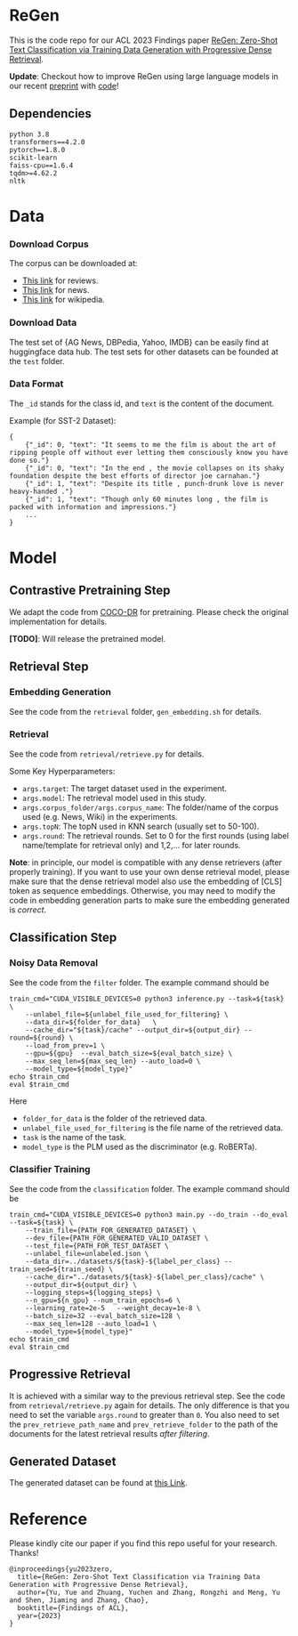 # ReGen
This is the code repo for our ACL 2023 Findings paper [ReGen: Zero-Shot Text Classification via Training Data Generation with Progressive Dense Retrieval](https://arxiv.org/pdf/2305.10703.pdf).

**Update**: Checkout how to improve ReGen using large language models in our recent [preprint](https://arxiv.org/abs/2306.15895) with [code](https://github.com/yueyu1030/AttrPrompt)!

## Dependencies
```
python 3.8
transformers==4.2.0
pytorch==1.8.0
scikit-learn
faiss-cpu==1.6.4
tqdm>=4.62.2
nltk
```

# Data
### Download Corpus
The corpus can be downloaded at:
- [This link](https://huggingface.co/datasets/yyu/review_corpus) for reviews.
- [This link](https://huggingface.co/datasets/yyu/news_corpus) for news.
- [This link](https://huggingface.co/datasets/yyu/wiki_corpus) for wikipedia.

### Download Data
The test set of {AG News, DBPedia, Yahoo, IMDB} can be easily find at huggingface data hub. The test sets for other datasets can be founded at the `test` folder.



### Data Format
The `_id` stands for the class id, and `text` is the content of the document.

Example (for SST-2 Dataset):
```
{
    {"_id": 0, "text": "It seems to me the film is about the art of ripping people off without ever letting them consciously know you have done so."}
    {"_id": 0, "text": "In the end , the movie collapses on its shaky foundation despite the best efforts of director joe carnahan."}
    {"_id": 1, "text": "Despite its title , punch-drunk love is never heavy-handed ."}
    {"_id": 1, "text": "Though only 60 minutes long , the film is packed with information and impressions."}
    ...
}

```
# Model 
## Contrastive Pretraining Step
We adapt the code from [COCO-DR](https://github.com/OpenMatch/COCO-DR/tree/main/COCO) for pretraining. Please check the original implementation for details. 

**[TODO]**: Will release the pretrained model.

## Retrieval Step
### Embedding Generation
See the code from the  `retrieval` folder, `gen_embedding.sh` for details.

### Retrieval
See the code from  `retrieval/retrieve.py`  for details.

Some Key Hyperparameters:
- `args.target`: The target dataset used in the experiment.
- `args.model`: The retrieval model used in this study.
- `args.corpus_folder/args.corpus_name`: The folder/name of the corpus used (e.g. News, Wiki) in the experiments.
- `args.topN`: The topN used in KNN search (usually set to 50-100).
- `args.round`: The retrieval rounds. Set to 0 for the first rounds (using label name/template for retrieval only) and 1,2,... for later rounds.

**Note**: in principle, our model is compatible with any dense retrievers (after properly training). If you want to use your own dense retrieval model, please make sure that the dense retrieval model also use the embedding of [CLS] token as sequence embeddings. Otherwise, you may need to modify the code in embedding generation parts to make sure the embedding generated is *correct*.

## Classification Step
### Noisy Data Removal
See the code from the `filter` folder. The example command should be
```
train_cmd="CUDA_VISIBLE_DEVICES=0 python3 inference.py --task=${task} \
	--unlabel_file=${unlabel_file_used_for_filtering} \
	--data_dir=${folder_for_data}	\
	--cache_dir="${task}/cache" --output_dir=${output_dir} --round=${round} \
	--load_from_prev=1 \
	--gpu=${gpu}  --eval_batch_size=${eval_batch_size} \
	--max_seq_len=${max_seq_len} --auto_load=0 \
	--model_type=${model_type}"
echo $train_cmd
eval $train_cmd
```
Here
- `folder_for_data` is the folder of the retrieved data.
- `unlabel_file_used_for_filtering` is the file name of the retrieved data.
- `task` is the name of the task.
- `model_type` is the PLM used as the discriminator (e.g. RoBERTa).

### Classifier Training
See the code from the `classification` folder. The example command should be
```
train_cmd="CUDA_VISIBLE_DEVICES=0 python3 main.py --do_train --do_eval --task=${task} \
	--train_file={PATH_FOR_GENERATED_DATASET} \
	--dev_file={PATH_FOR_GENERATED_VALID_DATASET \
	--test_file={PATH_FOR_TEST_DATASET \
	--unlabel_file=unlabeled.json \
	--data_dir=../datasets/${task}-${label_per_class} --train_seed=${train_seed} \
	--cache_dir="../datasets/${task}-${label_per_class}/cache" \
	--output_dir=${output_dir} \
	--logging_steps=${logging_steps} \
	--n_gpu=${n_gpu} --num_train_epochs=6 \
	--learning_rate=2e-5   --weight_decay=1e-8 \
	--batch_size=32 --eval_batch_size=128 \
	--max_seq_len=128 --auto_load=1 \
	--model_type=${model_type}"
echo $train_cmd
eval $train_cmd
```

## Progressive Retrieval
It is achieved with a similar way to the previous retrieval step. 
See the code from  `retrieval/retrieve.py` again for details. 
The only difference is that you need to set the variable `args.round` to greater than `0`. You also need to set the `prev_retrieve_path_name` and `prev_retrieve_folder` to the path of the documents for the latest retrieval results *after filtering*.


## Generated Dataset
The generated dataset can be found at [this Link](https://drive.google.com/drive/folders/1mW91mfNqt5COZcIJg8QMhjMoWjGMyAm-?usp=share_link).

# Reference
Please kindly cite our paper if you find this repo useful for your research. Thanks!
```
@inproceedings{yu2023zero,
  title={ReGen: Zero-Shot Text Classification via Training Data Generation with Progressive Dense Retrieval},
  author={Yu, Yue and Zhuang, Yuchen and Zhang, Rongzhi and Meng, Yu and Shen, Jiaming and Zhang, Chao},
  booktitle={Findings of ACL},
  year={2023}
}
```
